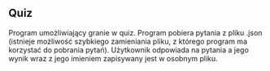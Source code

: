 ## Quiz 

Program umożliwiający granie w quiz. Program pobiera pytania z pliku .json (istnieje możliwość szybkiego zamieniania pliku, z którego program ma korzystać do pobrania pytań). Użytkownik odpowiada na pytania a jego wynik wraz z jego imieniem zapisywany jest w osobnym pliku.  